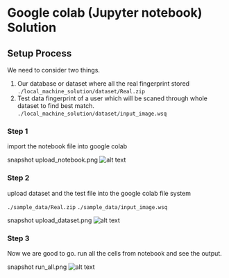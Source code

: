 # Google colab (Jupyter notebook) Solution

## Setup Process

We need to consider two things.
1. Our database or dataset where all the real fingerprint stored `./local_machine_solution/dataset/Real.zip`
2. Test data fingerprint of a user which will be scaned through whole dataset to find best match. `./local_machine_solution/dataset/input_image.wsq`

### Step 1

import the notebook file into google colab

snapshot upload_notebook.png
![alt text](https://github.com/Maxyee/Python_Code/blob/master/python_fingerprint_wsq/local_machine_solution/snapshot/upload_notebook.png)

### Step 2

upload dataset and the test file into the google colab file system

`./sample_data/Real.zip`
`./sample_data/input_image.wsq`

snapshot upload_dataset.png
![alt text](https://github.com/Maxyee/Python_Code/blob/master/python_fingerprint_wsq/local_machine_solution/snapshot/upload_dataset.png)

### Step 3

Now we are good to go. run all the cells from notebook and see the output.

snapshot run_all.png
![alt text](https://github.com/Maxyee/Python_Code/blob/master/python_fingerprint_wsq/local_machine_solution/snapshot/run_all.png)